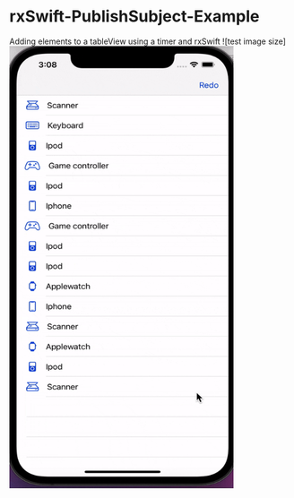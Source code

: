 # rxSwift-PublishSubject-Example
Adding elements to a tableView using a timer and rxSwift
![test image size]<img src="https://github.com/DiegoM1/rxSwift-PublishSubject-Example/blob/main/gif/rxSwift.gif" width="400" height="790">
